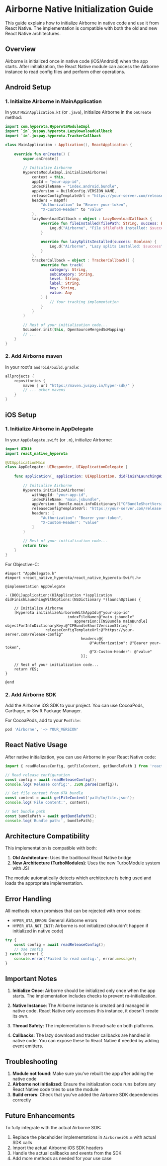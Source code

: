 # Airborne Native Initialization Guide

This guide explains how to initialize Airborne in native code and use it from React Native. The implementation is compatible with both the old and new React Native architectures.

## Overview

Airborne is initialized once in native code (iOS/Android) when the app starts. After initialization, the React Native module can access the Airborne instance to read config files and perform other operations.

## Android Setup

### 1. Initialize Airborne in MainApplication

In your `MainApplication.kt` (or `.java`), initialize Airborne in the `onCreate` method:

```kotlin
import com.hyperota.HyperotaModuleImpl
import `in`.juspay.hyperota.LazyDownloadCallback
import `in`.juspay.hyperota.TrackerCallback

class MainApplication : Application(), ReactApplication {
    
    override fun onCreate() {
        super.onCreate()
        
        // Initialize Airborne
        HyperotaModuleImpl.initializeAirborne(
            context = this,
            appId = "your-app-id",
            indexFileName = "index.android.bundle",
            appVersion = BuildConfig.VERSION_NAME,
            releaseConfigTemplateUrl = "https://your-server.com/release-config",
            headers = mapOf(
                "Authorization" to "Bearer your-token",
                "X-Custom-Header" to "value"
            ),
            lazyDownloadCallback = object : LazyDownloadCallback {
                override fun fileInstalled(filePath: String, success: Boolean) {
                    Log.d("Airborne", "File $filePath installed: $success")
                }
                
                override fun lazySplitsInstalled(success: Boolean) {
                    Log.d("Airborne", "Lazy splits installed: $success")
                }
            },
            trackerCallback = object : TrackerCallback() {
                override fun track(
                    category: String,
                    subCategory: String,
                    level: String,
                    label: String,
                    key: String,
                    value: Any
                ) {
                    // Your tracking implementation
                }
            }
        )
        
        // Rest of your initialization code...
        SoLoader.init(this, OpenSourceMergedSoMapping)
        // ...
    }
}
```

### 2. Add Airborne maven

In your root's `android/build.gradle`:

```gradle
allprojects {
    repositories {
        maven { url "https://maven.juspay.in/hyper-sdk/" }
        // ... other mavens
    }
}
```

## iOS Setup

### 1. Initialize Airborne in AppDelegate

In your `AppDelegate.swift` (or `.m`), initialize Airborne:

```swift
import UIKit
import react_native_hyperota

@UIApplicationMain
class AppDelegate: UIResponder, UIApplicationDelegate {
    
    func application(_ application: UIApplication, didFinishLaunchingWithOptions launchOptions: [UIApplication.LaunchOptionsKey: Any]?) -> Bool {
        
        // Initialize Airborne
        Hyperota.initializeAirborne(
            withAppId: "your-app-id",
            indexFileName: "main.jsbundle",
            appVersion: Bundle.main.infoDictionary?["CFBundleShortVersionString"] as? String ?? "1.0.0",
            releaseConfigTemplateUrl: "https://your-server.com/release-config",
            headers: [
                "Authorization": "Bearer your-token",
                "X-Custom-Header": "value"
            ]
        )
        
        // Rest of your initialization code...
        return true
    }
}
```

For Objective-C:

```objc
#import "AppDelegate.h"
#import <react_native_hyperota/react_native_hyperota-Swift.h>

@implementation AppDelegate

- (BOOL)application:(UIApplication *)application didFinishLaunchingWithOptions:(NSDictionary *)launchOptions {
    
    // Initialize Airborne
    [Hyperota initializeAirborneWithAppId:@"your-app-id"
                            indexFileName:@"main.jsbundle"
                               appVersion:[[NSBundle mainBundle] objectForInfoDictionaryKey:@"CFBundleShortVersionString"]
                  releaseConfigTemplateUrl:@"https://your-server.com/release-config"
                                  headers:@{
                                      @"Authorization": @"Bearer your-token",
                                      @"X-Custom-Header": @"value"
                                  }];
    
    // Rest of your initialization code...
    return YES;
}

@end
```

### 2. Add Airborne SDK

Add the Airborne iOS SDK to your project. You can use CocoaPods, Carthage, or Swift Package Manager.

For CocoaPods, add to your `Podfile`:

```ruby
pod 'Airborne', '~> YOUR_VERSION'
```

## React Native Usage

After native initialization, you can use Airborne in your React Native code:

```typescript
import { readReleaseConfig, getFileContent, getBundlePath } from 'react-native-airborne';

// Read release configuration
const config = await readReleaseConfig();
console.log('Release config:', JSON.parse(config));

// Get file content from OTA bundle
const content = await getFileContent('path/to/file.json');
console.log('File content:', content);

// Get bundle path
const bundlePath = await getBundlePath();
console.log('Bundle path:', bundlePath);
```

## Architecture Compatibility

This implementation is compatible with both:

1. **Old Architecture**: Uses the traditional React Native bridge
2. **New Architecture (TurboModules)**: Uses the new TurboModule system with JSI

The module automatically detects which architecture is being used and loads the appropriate implementation.

## Error Handling

All methods return promises that can be rejected with error codes:

- `HYPER_OTA_ERROR`: General Airborne errors
- `HYPER_OTA_NOT_INIT`: Airborne is not initialized (shouldn't happen if initialized in native code)

```typescript
try {
    const config = await readReleaseConfig();
    // Use config
} catch (error) {
    console.error('Failed to read config:', error.message);
}
```

## Important Notes

1. **Initialize Once**: Airborne should be initialized only once when the app starts. The implementation includes checks to prevent re-initialization.

2. **Native Instance**: The Airborne instance is created and managed in native code. React Native only accesses this instance, it doesn't create its own.

3. **Thread Safety**: The implementation is thread-safe on both platforms.

4. **Callbacks**: The lazy download and tracker callbacks are handled in native code. You can expose these to React Native if needed by adding event emitters.

## Troubleshooting

1. **Module not found**: Make sure you've rebuilt the app after adding the native code
2. **Airborne not initialized**: Ensure the initialization code runs before any React Native code tries to use the module
3. **Build errors**: Check that you've added the Airborne SDK dependencies correctly

## Future Enhancements

To fully integrate with the actual Airborne SDK:

1. Replace the placeholder implementations in `AirborneiOS.m` with actual SDK calls
2. Import the actual Airborne iOS SDK headers
3. Handle the actual callbacks and events from the SDK
4. Add more methods as needed for your use case
